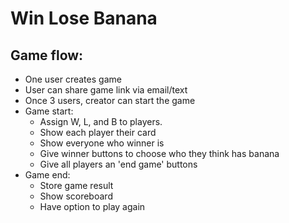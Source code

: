 # Win Lose Banana

## Game flow:

* One user creates game
* User can share game link via email/text
* Once 3 users, creator can start the game
* Game start:
  * Assign W, L, and B to players.
  * Show each player their card
  * Show everyone who winner is
  * Give winner buttons to choose who they think has banana
  * Give all players an 'end game' buttons
* Game end:
  * Store game result
  * Show scoreboard
  * Have option to play again
